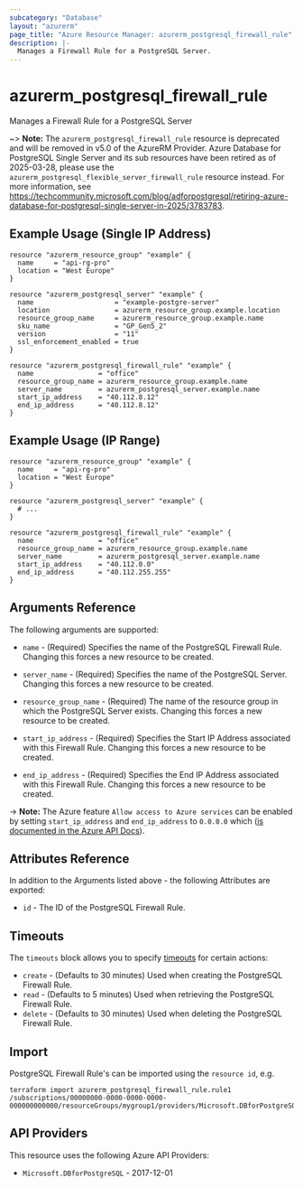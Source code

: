 ```yaml
---
subcategory: "Database"
layout: "azurerm"
page_title: "Azure Resource Manager: azurerm_postgresql_firewall_rule"
description: |-
  Manages a Firewall Rule for a PostgreSQL Server.
---
```


# azurerm_postgresql_firewall_rule

Manages a Firewall Rule for a PostgreSQL Server

~> **Note:** The `azurerm_postgresql_firewall_rule` resource is deprecated and will be removed in v5.0 of the AzureRM Provider. Azure Database for PostgreSQL Single Server and its sub resources have been retired as of 2025-03-28, please use the `azurerm_postgresql_flexible_server_firewall_rule` resource instead. For more information, see https://techcommunity.microsoft.com/blog/adforpostgresql/retiring-azure-database-for-postgresql-single-server-in-2025/3783783.

## Example Usage (Single IP Address)

```hcl
resource "azurerm_resource_group" "example" {
  name     = "api-rg-pro"
  location = "West Europe"
}

resource "azurerm_postgresql_server" "example" {
  name                    = "example-postgre-server"
  location                = azurerm_resource_group.example.location
  resource_group_name     = azurerm_resource_group.example.name
  sku_name                = "GP_Gen5_2"
  version                 = "11"
  ssl_enforcement_enabled = true
}

resource "azurerm_postgresql_firewall_rule" "example" {
  name                = "office"
  resource_group_name = azurerm_resource_group.example.name
  server_name         = azurerm_postgresql_server.example.name
  start_ip_address    = "40.112.8.12"
  end_ip_address      = "40.112.8.12"
}
```

## Example Usage (IP Range)

```hcl
resource "azurerm_resource_group" "example" {
  name     = "api-rg-pro"
  location = "West Europe"
}

resource "azurerm_postgresql_server" "example" {
  # ...
}

resource "azurerm_postgresql_firewall_rule" "example" {
  name                = "office"
  resource_group_name = azurerm_resource_group.example.name
  server_name         = azurerm_postgresql_server.example.name
  start_ip_address    = "40.112.0.0"
  end_ip_address      = "40.112.255.255"
}
```

## Arguments Reference

The following arguments are supported:

* `name` - (Required) Specifies the name of the PostgreSQL Firewall Rule. Changing this forces a new resource to be created.

* `server_name` - (Required) Specifies the name of the PostgreSQL Server. Changing this forces a new resource to be created.

* `resource_group_name` - (Required) The name of the resource group in which the PostgreSQL Server exists. Changing this forces a new resource to be created.

* `start_ip_address` - (Required) Specifies the Start IP Address associated with this Firewall Rule. Changing this forces a new resource to be created.

* `end_ip_address` - (Required) Specifies the End IP Address associated with this Firewall Rule. Changing this forces a new resource to be created.

-> **Note:** The Azure feature `Allow access to Azure services` can be enabled by setting `start_ip_address` and `end_ip_address` to `0.0.0.0` which ([is documented in the Azure API Docs](https://docs.microsoft.com/rest/api/sql/firewallrules/createorupdate)).

## Attributes Reference

In addition to the Arguments listed above - the following Attributes are exported:

* `id` - The ID of the PostgreSQL Firewall Rule.

## Timeouts

The `timeouts` block allows you to specify [timeouts](https://developer.hashicorp.com/terraform/language/resources/configure#define-operation-timeouts) for certain actions:

* `create` - (Defaults to 30 minutes) Used when creating the PostgreSQL Firewall Rule.
* `read` - (Defaults to 5 minutes) Used when retrieving the PostgreSQL Firewall Rule.
* `delete` - (Defaults to 30 minutes) Used when deleting the PostgreSQL Firewall Rule.

## Import

PostgreSQL Firewall Rule's can be imported using the `resource id`, e.g.

```shell
terraform import azurerm_postgresql_firewall_rule.rule1 /subscriptions/00000000-0000-0000-0000-000000000000/resourceGroups/mygroup1/providers/Microsoft.DBforPostgreSQL/servers/server1/firewallRules/rule1
```

## API Providers
<!-- This section is generated, changes will be overwritten -->
This resource uses the following Azure API Providers:

* `Microsoft.DBforPostgreSQL` - 2017-12-01
